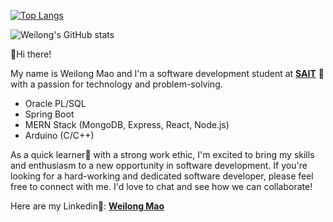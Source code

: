[![Top Langs](https://github-readme-stats.vercel.app/api/top-langs/?username=waylonmao)](https://github.com/waylonmao)

![Weilong's GitHub stats](https://github-readme-stats.vercel.app/api?username=waylonmao&count_private=true&show_icons=true)

👋Hi there!

My name is Weilong Mao and I'm a software development student at **[SAIT](https://www.sait.ca/)** 🏫 with a passion for technology and problem-solving.

- Oracle PL/SQL
- Spring Boot
- MERN Stack (MongoDB, Express, React, Node.js)
- Arduino (C/C++)

As a quick learner🚀 with a strong work ethic, I'm excited to bring my skills and enthusiasm to a new opportunity in software development. If you're looking for a hard-working and dedicated software developer, please feel free to connect with me. I'd love to chat and see how we can collaborate!

Here are my Linkedin💼: **[Weilong Mao](https://www.linkedin.com/in/weilong-mao/)**

